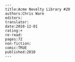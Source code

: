 
    ---
    title:Acme Novelty Library #20
    authors:Chris Ware
    editors:
    translator:
    date:2010-12-01
    rating:+
    re-read:
    pages:72
    non-fiction:
    comic:TRUE
    published:2010
    ---

    